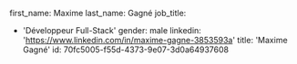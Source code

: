 first_name: Maxime
last_name: Gagné
job_title:
  - 'Développeur Full-Stack'
gender: male
linkedin: 'https://www.linkedin.com/in/maxime-gagne-3853593a'
title: 'Maxime Gagné'
id: 70fc5005-f55d-4373-9e07-3d0a64937608
